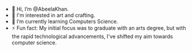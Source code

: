 - 👋 Hi, I’m @AbeelaKhan.
- 👀 I'm interested in art and crafting.
- 🌱 I’m currently learning Computers Science.
- ⚡ Fun fact: My initial focus was to graduate with an arts degree, but with the rapid technological advancements, I've shifted my aim towards computer science.
<!---
AbeelaKhan/AbeelaKhan is a ✨ special ✨ repository because its `README.md` (this file) appears on your GitHub profile.
You can click the Preview link to take a look at your changes.
--->
